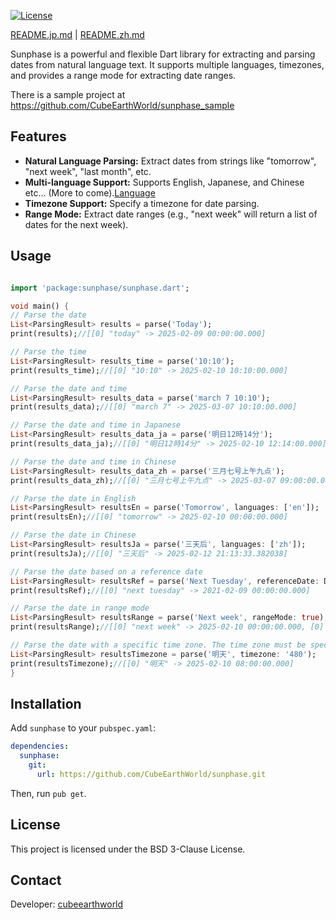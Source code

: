 [![License](https://img.shields.io/badge/License-BSD%203--Clause-blue.svg)](https://opensource.org/licenses/BSD-3-Clause)

[README.jp.md](README.jp.md) | [README.zh.md](README.zh.md)

Sunphase is a powerful and flexible Dart library for extracting and parsing dates from natural language text. It supports multiple languages, timezones, and provides a range mode for extracting date ranges.

There is a sample project at https://github.com/CubeEarthWorld/sunphase_sample

## Features

*   **Natural Language Parsing:** Extract dates from strings like "tomorrow", "next week", "last month", etc.
*   **Multi-language Support:** Supports English, Japanese, and Chinese etc... (More to come).[Language](lib/languages)
*   **Timezone Support:** Specify a timezone for date parsing.
*   **Range Mode:** Extract date ranges (e.g., "next week" will return a list of dates for the next week).

## Usage
```dart

import 'package:sunphase/sunphase.dart';

void main() {
// Parse the date
List<ParsingResult> results = parse('Today');
print(results);//[[0] "today" -> 2025-02-09 00:00:00.000]

// Parse the time
List<ParsingResult> results_time = parse('10:10');
print(results_time);//[[0] "10:10" -> 2025-02-10 10:10:00.000]

// Parse the date and time
List<ParsingResult> results_data = parse('march 7 10:10');
print(results_data);//[[0] "march 7" -> 2025-03-07 10:10:00.000]

// Parse the date and time in Japanese
List<ParsingResult> results_data_ja = parse('明日12時14分');
print(results_data_ja);//[[0] "明日12時14分" -> 2025-02-10 12:14:00.000]

// Parse the date and time in Chinese
List<ParsingResult> results_data_zh = parse('三月七号上午九点');
print(results_data_zh);//[[0] "三月七号上午九点" -> 2025-03-07 09:00:00.000]

// Parse the date in English
List<ParsingResult> resultsEn = parse('Tomorrow', languages: ['en']);
print(resultsEn);//[[0] "tomorrow" -> 2025-02-10 00:00:00.000]

// Parse the date in Chinese
List<ParsingResult> resultsJa = parse('三天后', languages: ['zh']);
print(resultsJa);//[[0] "三天后" -> 2025-02-12 21:13:33.382038]

// Parse the date based on a reference date
List<ParsingResult> resultsRef = parse('Next Tuesday', referenceDate: DateTime(2021, 2, 4));
print(resultsRef);//[[0] "next tuesday" -> 2021-02-09 00:00:00.000]

// Parse the date in range mode
List<ParsingResult> resultsRange = parse('Next week', rangeMode: true);
print(resultsRange);//[[0] "next week" -> 2025-02-10 00:00:00.000, [0] "next week" -> 2025-02-11 00:00:00.000, [0] "next week" -> 2025-02-12 00:00:00.000, [0] "next week" -> 2025-02-13 00:00:00.000, [0] "next week" -> 2025-02-14 00:00:00.000, [0] "next week" -> 2025-02-15 00:00:00.000, [0] "next week" -> 2025-02-16 00:00:00.000]

// Parse the date with a specific time zone. The time zone must be specified as an offset in minutes from UTC. For example, UTC+8 is "480".
List<ParsingResult> resultsTimezone = parse('明天', timezone: '480');
print(resultsTimezone);//[[0] "明天" -> 2025-02-10 08:00:00.000]
}

```

## Installation
Add `sunphase` to your `pubspec.yaml`:

```yaml
dependencies:
  sunphase:
    git:
      url: https://github.com/CubeEarthWorld/sunphase.git
```
Then, run `pub get`.

## License

This project is licensed under the BSD 3-Clause License.

## Contact
Developer: [cubeearthworld](https://x.com/cubeearthworld)
